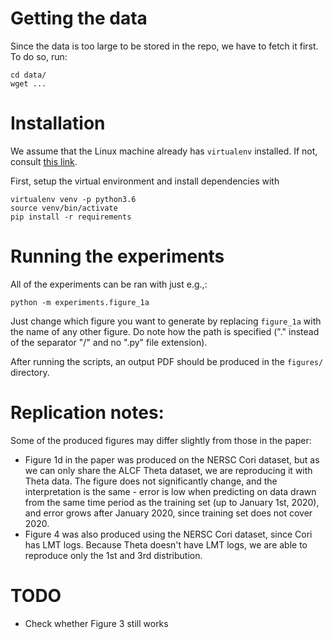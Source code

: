 # Getting the data

Since the data is too large to be stored in the repo, we have to fetch it first. To do so, run:
```
cd data/
wget ...
```

# Installation
We assume that the Linux machine already has `virtualenv` installed.
If not, consult [this link](https://virtualenv.pypa.io/en/latest/installation.html).

First, setup the virtual environment and install dependencies with
```
virtualenv venv -p python3.6
source venv/bin/activate 
pip install -r requirements 
```

# Running the experiments
All of the experiments can be ran with just e.g.,:
```
python -m experiments.figure_1a
```
Just change which figure you want to generate by replacing `figure_1a` with the name of any other figure.
Do note how the path is specified ("." instead of the separator "/" and no ".py" file extension).

After running the scripts, an output PDF should be produced in the `figures/` directory.


# Replication notes:
Some of the produced figures may differ slightly from those in the paper:

* Figure 1d in the paper was produced on the NERSC Cori dataset, but as we can only share the ALCF Theta dataset, we are reproducing it with Theta data. The figure does not significantly change, and the interpretation is the same - error is low when predicting on data drawn from the same time period as the training set (up to January 1st, 2020), and error grows after January 2020, since training set does not cover 2020.
* Figure 4 was also produced using the NERSC Cori dataset, since Cori has LMT logs. Because Theta doesn't have LMT logs, we are able to reproduce only the 1st and 3rd distribution.

# TODO
* Check whether Figure 3 still works 
